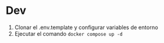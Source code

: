 




# Dev

1. Clonar el .env.template y configurar variables de entorno
2. Ejecutar el comando ``` docker compose up -d ```

